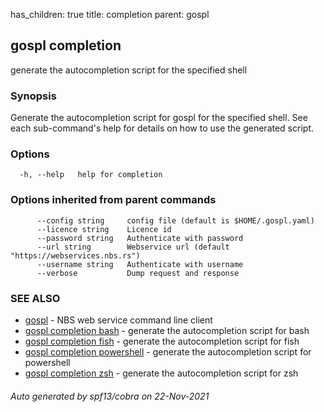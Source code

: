 has_children: true
title: completion
parent: gospl
## gospl completion

generate the autocompletion script for the specified shell

### Synopsis


Generate the autocompletion script for gospl for the specified shell.
See each sub-command's help for details on how to use the generated script.


### Options

```
  -h, --help   help for completion
```

### Options inherited from parent commands

```
      --config string     config file (default is $HOME/.gospl.yaml)
      --licence string    Licence id
      --password string   Authenticate with password
      --url string        Webservice url (default "https://webservices.nbs.rs")
      --username string   Authenticate with username
      --verbose           Dump request and response
```

### SEE ALSO

* [gospl](../gospl.md)	 - NBS web service command line client
* [gospl completion bash](gospl_completion_bash.md)	 - generate the autocompletion script for bash
* [gospl completion fish](gospl_completion_fish.md)	 - generate the autocompletion script for fish
* [gospl completion powershell](gospl_completion_powershell.md)	 - generate the autocompletion script for powershell
* [gospl completion zsh](gospl_completion_zsh.md)	 - generate the autocompletion script for zsh

###### Auto generated by spf13/cobra on 22-Nov-2021
